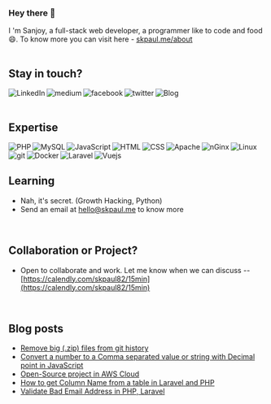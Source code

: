 ### Hey there 👋

I 'm Sanjoy, a full-stack web developer, a programmer like to code and food 😄. To know more you can visit here - [skpaul.me/about](https://skpaul.me/about)
<br>
<br>

## Stay in touch?
[<img align="left" alt="LinkedIn" src="https://img.shields.io/badge/linkedin-%230077B5.svg?&style=for-the-badge&logo=linkedin&logoColor=white" />](https://www.linkedin.com/in/skpaul82)
[<img align="left" alt="medium" src="https://img.shields.io/badge/medium-444.svg?&style=for-the-badge&logo=medium&logoColor=white" />](https://skpaul82.medium.com/)
[<img align="left" alt="facebook" src="https://img.shields.io/badge/facebook-%231877F2.svg?&style=for-the-badge&logo=facebook&logoColor=white" />](https://www.facebook.com/LLTwithSKPaul)
[<img align="left" alt="twitter" src="https://img.shields.io/badge/twitter-1A91DA.svg?&style=for-the-badge&logo=twitter&logoColor=white" />](https://twitter.com/SanjoyKPaul)
[<img align="left" alt="Blog" src="https://img.shields.io/badge/blog-ad1008.svg?&style=for-the-badge&logo=wordpress&logoColor=white" />](https://skpaul.me/blog)

<!-- [<img align="left" alt="stack-overflow" src="https://img.shields.io/badge/stack%20overflow-FE7A16?logo=stack-overflow&logoColor=white&style=for-the-badge" />](https://stackoverflow.com/users/5379437/mohammad-faisal) -->
<br>
<br>

## Expertise
<img align="left" alt="PHP" src="https://img.shields.io/badge/PHP-505B95.svg?&style=for-the-badge&logo=PHP&logoColor=white" /> 
<img align="left" alt="MySQL" src="https://img.shields.io/badge/MySQL-005E86.svg?&style=for-the-badge&logo=MySQL&logoColor=white" /> 
<img align="left" alt="JavaScript" src="https://img.shields.io/badge/JavaScript-F7D138.svg?&style=for-the-badge&logo=JavaScript&logoColor=white" /> 
<img align="left" alt="HTML" src="https://img.shields.io/badge/HTML-E96227.svg?&style=for-the-badge&logo=HTML5&logoColor=white" /> 
<img align="left" alt="CSS" src="https://img.shields.io/badge/CSS-2DA5D7.svg?&style=for-the-badge&logo=CSS3&logoColor=white" /> 
<img align="left" alt="Apache" src="https://img.shields.io/badge/Apache-C92332.svg?&style=for-the-badge&logo=Apache&logoColor=white" /> 

<img align="left" alt="nGinx" src="https://img.shields.io/badge/nGinx-009137.svg?&style=for-the-badge&logo=nGinx&logoColor=white" /> 
<img align="left" alt="Linux" src="https://img.shields.io/badge/Linux-F5B21D.svg?&style=for-the-badge&logo=Linux&logoColor=white" /> 
<img align="left" alt="git" src="https://img.shields.io/badge/git-E84D31.svg?&style=for-the-badge&logo=git&logoColor=white" /> 
<img align="left" alt="Docker" src="https://img.shields.io/badge/Docker-4E99DF.svg?&style=for-the-badge&logo=Docker&logoColor=white" /> 
<img align="left" alt="Laravel" src="https://img.shields.io/badge/Laravel-E8392C.svg?&style=for-the-badge&logo=Laravel&logoColor=white" /> 
<img align="left" alt="Vuejs" src="https://img.shields.io/badge/Vuejs-00BB7C.svg?&style=for-the-badge&logo=Vue.js&logoColor=white" /> 

<br>
<br>

## Learning
- Nah, it's secret. (Growth Hacking, Python)
- Send an email at hello@skpaul.me to know more
<br>

## Collaboration or Project?
- Open to collaborate and work. Let me know when we can discuss -- [https://calendly.com/skpaul82/15min](https://calendly.com/skpaul82/15min)
<br>

## Blog posts
<!-- BLOG-POST-LIST:START -->
- [Remove big (.zip) files from git history](https://skpaul.me/remove-big-zip-files-from-git-history/?utm_source=rss&utm_medium=rss&utm_campaign=remove-big-zip-files-from-git-history)
- [Convert a number to a Comma separated value or string with Decimal point in JavaScript](https://skpaul.me/convert-a-number-to-a-comma-separated-value-or-string-with-decimal-point-in-javascript/?utm_source=rss&utm_medium=rss&utm_campaign=convert-a-number-to-a-comma-separated-value-or-string-with-decimal-point-in-javascript)
- [Open-Source project in AWS Cloud](https://skpaul.me/open-source-project-in-aws-cloud/?utm_source=rss&utm_medium=rss&utm_campaign=open-source-project-in-aws-cloud)
- [How to get Column Name from a table in Laravel and PHP](https://skpaul.me/how-to-get-column-name-from-a-table-in-laravel-and-php/?utm_source=rss&utm_medium=rss&utm_campaign=how-to-get-column-name-from-a-table-in-laravel-and-php)
- [Validate Bad Email Address in PHP, Laravel](https://skpaul.me/validate-bad-emails-in-php-laravel/?utm_source=rss&utm_medium=rss&utm_campaign=validate-bad-emails-in-php-laravel)
<!-- BLOG-POST-LIST:END -->
<br>

<!--
**skpaul82/skpaul82** is a ✨ _special_ ✨ repository because its `README.md` (this file) appears on your GitHub profile.

Here are some ideas to get you started:

- 🔭 I’m currently working on ...
- 🌱 I’m currently learning ...
- 👯 I’m looking to collaborate on ...
- 🤔 I’m looking for help with ...
- 💬 Ask me about ...
- 📫 How to reach me: ...
- 😄 Pronouns: ...
- ⚡ Fun fact: ...
-->
